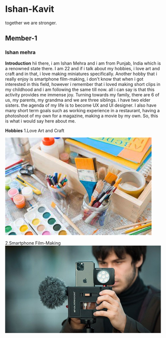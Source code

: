 # Ishan-Kavit
together we are stronger.

## Member-1 
### Ishan mehra
**Introduction**
hii there, i am Ishan Mehra and i am from Punjab, India which is a renowned state there. I am 22 and if i talk about my hobbies, i love art and craft and in that, i love making miniatures specifically. Another hobby that i really enjoy is smartphone film-making, i don't know that when i got interested in this field, however i remember that i loved making short clips in my childhood and i am following the same till now. all i can say is that this activity provides me immense joy. Turning towards my family, there are 6 of us, my parents, my grandma and we are three siblings. i have two elder sisters. the agenda of my life is to become UX and UI designer. I also have many short term goals such as working experience in a restaurant, having a photoshoot of my own for a magazine, making a movie by my own. So, this is what i would say here about me.

**Hobbies**
1.Love Art and Craft

<img src="images/art and craft.jpeg">  


2.Smartphone Film-Making  
<img src="images/videography.jpg">


